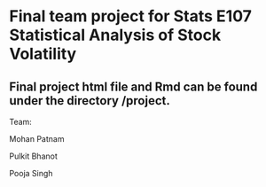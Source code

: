 # Final team project for Stats E107 Statistical Analysis of Stock Volatility
## Final project html file and Rmd can be found under the directory /project. 

Team:

Mohan Patnam

Pulkit Bhanot

Pooja Singh

